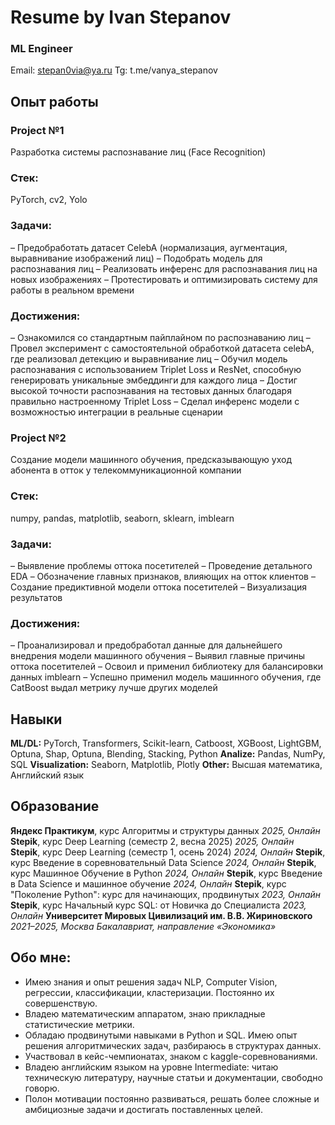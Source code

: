 # Resume by Ivan Stepanov
### ML Engineer
Email: stepan0via@ya.ru Tg: t.me/vanya_stepanov

## Опыт работы
### Project №1
Разработка системы распознавание лиц (Face Recognition)
### Стек:
PyTorch, cv2, Yolo
### Задачи:
– Предобработать датасет CelebA (нормализация, аугментация, выравнивание изображений лиц)
– Подобрать модель для распознавания лиц
– Реализовать инференс для распознавания лиц на новых изображениях
– Протестировать и оптимизировать систему для работы в реальном времени
### Достижения:
– Ознакомился со стандартным пайплайном по распознаванию лиц
– Провел эксперимент с самостоятельной обработкой датасета celebA, где реализовал детекцию и выравнивание лиц
– Обучил модель распознавания с использованием Triplet Loss и ResNet, способную генерировать уникальные эмбеддинги для каждого лица
– Достиг высокой точности распознавания на тестовых данных благодаря правильно настроенному Triplet Loss
– Сделал инференс модели с возможностью интеграции в реальные сценарии 
 
### Project №2
Создание модели машинного обучения, предсказывающую уход абонента в отток у телекоммуникационной компании
### Стек:
numpy, pandas, matplotlib, seaborn, sklearn, imblearn 
### Задачи:
– Выявление проблемы оттока посетителей
– Проведение детального EDA
– Обозначение главных признаков, влияющих на отток клиентов
– Создание предиктивной модели оттока посетителей
– Визуализация результатов
### Достижения:
– Проанализировал и предобработал данные для дальнейшего внедрения   модели машинного обучения
– Выявил главные причины оттока посетителей
– Освоил и применил библиотеку для балансировки данных imblearn
– Успешно применил модель машинного обучения, где CatBoost выдал метрику лучше других моделей

## Навыки
**ML/DL:** PyTorch, Transformers, Scikit-learn, Catboost, XGBoost, LightGBM, Optuna, Shap, Optuna, Blending, Stacking, Python
**Analize:** Pandas, NumPy, SQL 
**Visualization:** Seaborn, Matplotlib, Plotly
**Other:** Высшая математика, Английский язык

## Образование
**Яндекс Практикум**, курс Алгоритмы и структуры данных
*2025, Онлайн*
**Stepik**, курс Deep Learning (семестр 2, весна 2025)
*2025, Онлайн*
**Stepik**, курс Deep Learning (семестр 1, осень 2024)
*2024, Онлайн*
**Stepik**, курс Введение в соревновательный Data Science
*2024, Онлайн*
**Stepik**, курс Машинное Обучение в Python 
*2024, Онлайн*
**Stepik**, курс Введение в Data Science и машинное обучение
*2024, Онлайн*
**Stepik**, курс "Поколение Python": курс для начинающих, продвинутых
*2023, Онлайн*
**Stepik**, курс Начальный курс SQL: от Новичка до Специалиста
*2023, Онлайн*
**Университет Мировых Цивилизаций им. В.В. Жириновского**
*2021–2025, Москва*
*Бакалавриат, направление «Экономика»*

## Обо мне:
- Имею знания и опыт решения задач NLP, Computer Vision, регрессии, классификации, кластеризации. Постоянно их совершенствую.
- Владею математическим аппаратом, знаю прикладные статистические метрики.
- Обладаю продвинутыми навыками в Python и SQL. Имею опыт решения алгоритмических задач, разбираюсь в структурах данных. 
- Участвовал в кейс-чемпионатах, знаком с kaggle-соревнованиями.
- Владею английским языком на уровне Intermediate: читаю техническую литературу, научные статьи и документации, свободно говорю. 
- Полон мотивации постоянно развиваться, решать более сложные и амбициозные задачи и достигать поставленных целей.
